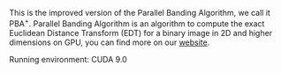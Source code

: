 This is the improved version of the Parallel Banding Algorithm, we call it PBA<sup>+</sup>. Parallel Banding Algorithm is an algorithm to compute the exact Euclidean Distance Transform (EDT) for a binary image in 2D and higher dimensions on GPU, you can find more on our [website](https://www.comp.nus.edu.sg/~tants/pba.html).

Running environment: CUDA 9.0
